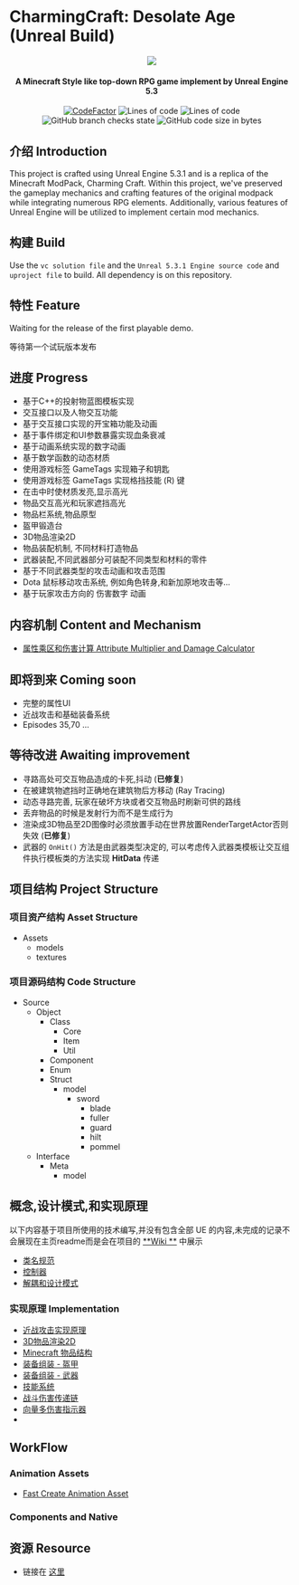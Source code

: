# CharmingCraft: Desolate Age (Unreal Build)

<p align="center">
<img src = "https://github.com/Caishangqi/minecraft-modpack-charmingcraft-journey/assets/39553613/290e0607-2e2a-4f35-9149-6abfe15459f7">
</p>

<h4 align="center">A Minecraft Style like top-down RPG game implement by Unreal Engine 5.3</h4>
<p align="center">
<a href="https://www.codefactor.io/repository/github/caishangqi/charmingcraft"><img src="https://www.codefactor.io/repository/github/caishangqi/minecraft-modpack-charmingcraft-journey/badge" alt="CodeFactor" /></a>
<img alt="Lines of code" src="https://img.shields.io/tokei/lines/github/Caishangqi/CharmingCraft">
<img alt="Lines of code" src="https://img.shields.io/badge/Unreal-5.3.1-orange">
<img alt="GitHub branch checks state" src="https://img.shields.io/github/checks-status/Caishangqi/CharmingCraft/master?label=build">
<img alt="GitHub code size in bytes" src="https://img.shields.io/github/languages/code-size/Caishangqi/CharmingCraft">
</p>

## 介绍 Introduction

This project is crafted using Unreal Engine 5.3.1 and is a replica of the Minecraft ModPack, Charming Craft. Within this
project, we've preserved the gameplay mechanics and crafting features of the original modpack while integrating numerous
RPG elements. Additionally, various features of Unreal Engine will be utilized to implement certain mod mechanics.

## 构建 Build

Use the `vc solution file` and the `Unreal 5.3.1 Engine source code` and `uproject file` to build. All dependency is on
this repository.

## 特性 Feature

Waiting for the release of the first playable demo.

等待第一个试玩版本发布

## 进度 Progress

- 基于C++的投射物蓝图模板实现
- 交互接口以及人物交互功能
- 基于交互接口实现的开宝箱功能及动画
- 基于事件绑定和UI参数暴露实现血条衰减
- 基于动画系统实现的数字动画
- 基于数学函数的动态材质
- 使用游戏标签 GameTags 实现箱子和钥匙
- 使用游戏标签 GameTags 实现格挡技能 (R) 键
- 在击中时使材质发亮,显示高光
- 物品交互高光和玩家遮挡高光
- 物品栏系统,物品原型
- 盔甲锻造台
- 3D物品渲染2D
- 物品装配机制, 不同材料打造物品
- 武器装配,不同武器部分可装配不同类型和材料的零件
- 基于不同武器类型的攻击动画和攻击范围
- Dota 鼠标移动攻击系统, 例如角色转身,和新加原地攻击等...
- 基于玩家攻击方向的 伤害数字 动画

## 内容机制 Content and Mechanism

- [属性乘区和伤害计算 Attribute Multiplier and Damage Calculator](https://github.com/Caishangqi/CharmingCraft/wiki/Attribute-Multiplier-and-Damage-Calculator)

## 即将到来 Coming soon

- 完整的属性UI
- 近战攻击和基础装备系统
- Episodes 35,70 ...

## 等待改进 Awaiting improvement

- 寻路高处可交互物品造成的卡死,抖动 (**已修复**)
- 在被建筑物遮挡时正确地在建筑物后方移动 (Ray Tracing)
- 动态寻路完善, 玩家在破坏方块或者交互物品时刷新可供的路线
- 丢弃物品的时候是发射行为而不是生成行为
- 渲染成3D物品至2D图像时必须放置手动在世界放置RenderTargetActor否则失效 (**已修复**)
- 武器的 `OnHit()` 方法是由武器类型决定的, 可以考虑传入武器类模板让交互组件执行模板类的方法实现 **HitData** 传递

## 项目结构 Project Structure

### 项目资产结构 Asset Structure

- Assets
    - models
    - textures

### 项目源码结构 Code Structure

- Source
    - Object
        - Class
            - Core
            - Item
            - Util
        - Component
        - Enum
        - Struct
            - model
                - sword
                    - blade
                    - fuller
                    - guard
                    - hilt
                    - pommel
    - Interface
        - Meta
            - model

## 概念,设计模式,和实现原理

以下内容基于项目所使用的技术编写,并没有包含全部 UE 的内容,未完成的记录不会展现在主页readme而是会在项目的 [**Wiki
**](https://github.com/Caishangqi/CharmingCraft/wiki) 中展示

- [类名规范](https://github.com/Caishangqi/CharmingCraft/wiki/Class-Perfixes)
- [控制器](https://github.com/Caishangqi/CharmingCraft/wiki/Controller)
- [解耦和设计模式](https://github.com/Caishangqi/CharmingCraft/wiki/Decoupling-and-Actor-Component)

### 实现原理 Implementation

- [近战攻击实现原理](https://github.com/Caishangqi/CharmingCraft/blob/main/Page/impl-meel-attack.md)
- [3D物品渲染2D](https://github.com/Caishangqi/CharmingCraft/blob/main/Page/impl-meel-attack.md)
- [Minecraft 物品结构](https://github.com/Caishangqi/CharmingCraft/blob/main/Page/impl-meel-attack.md)
- [装备组装 - 盔甲](https://github.com/Caishangqi/CharmingCraft/blob/main/Page/impl-meel-attack.md)
- [装备组装 - 武器](https://github.com/Caishangqi/CharmingCraft/blob/main/Page/impl-meel-attack.md)
- [技能系统](https://github.com/Caishangqi/CharmingCraft/blob/main/Page/impl-meel-attack.md)
- [战斗伤害传递链](https://github.com/Caishangqi/CharmingCraft/blob/main/Page/impl-meel-attack.md)
- [向量多伤害指示器](https://github.com/Caishangqi/CharmingCraft/blob/main/Page/impl-meel-attack.md)
-

## WorkFlow

### Animation Assets

- [Fast Create Animation Asset](https://www.mixamo.com/)

### Components and Native

## 资源 Resource

- 链接在 [这里](https://www.modongwang.com/)